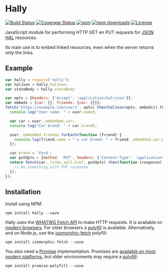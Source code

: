 # Hally

[![Build Status](https://travis-ci.org/jcassee/hally.svg?branch=master)](https://travis-ci.org/jcassee/hally)
[![Coverage Status](https://coveralls.io/repos/jcassee/hally/badge.svg?branch=master&service=github)](https://coveralls.io/github/jcassee/hally?branch=master)
[![npm](https://img.shields.io/npm/v/hally.svg)](https://www.npmjs.com/package/hally)
[![npm downloads](https://img.shields.io/npm/dm/hally.svg)](https://www.npmjs.com/package/hally)
[![License](https://img.shields.io/github/license/jcassee/hally.svg)](https://github.com/jcassee/hally/blob/master/LICENSE.md)


JavaScript module for performing HTTP GET en PUT requests for
[JSON HAL](http://tools.ietf.org/html/draft-kelly-json-hal) resources.

Its main use is to embed linked resources, even when the server returns only the links.


## Example

```javascript
var hally = require('hally');
var halJson = hally.halJson;
var stateBody = hally.stateBody

var opts = {headers: {'Accept': 'application/hal+json'}};
var embeds = {car: {}, friends: {car: {}}};
fetch('https://example.com/user1', opts).then(halJson(opts, embeds)).then(function (user) {
  console.log("User name: " + user.name);

  var car = user._embedded.car;
  console.log("Car brand: " + car.brand);

  user._embedded.friends.forEach(function (friend) {
    console.log(friend.name + "'s car brand: " + friend._embedded.car.brand);
  });

  car.brand = 'Ford';
  var putOpts = {method: 'PUT', headers: {'Content-Type': 'applications/json'}, body: stateBody(car)};
  return fetch(car._links.self.href, putOpts).then(function (response) {
    // Do something with PUT response
  });
});
```


## Installation

Install using NPM:

    npm install hally --save

Hally uses the [WHATWG Fetch API](https://fetch.spec.whatwg.org) to make HTTP
requests. It is available on [modern browsers](http://caniuse.com/#feat=fetch).
For older browsers a [polyfill](https://github.com/github/fetch) is available.
Alternatively, and on Node.js, use the [isomorphic-fetch](https://github.com/matthew-andrews/isomorphic-fetch)
polyfill:

    npm install isomorphic-fetch --save

You also need a [Promise](https://promisesaplus.com) implementation. Promises are
[available on most modern platforms](https://kangax.github.io/compat-table/es6/#test-Promise),
but older environments may require a [polyfill](https://github.com/taylorhakes/promise-polyfill):

    npm install promise-polyfill --save
